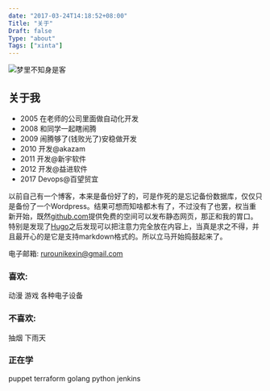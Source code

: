 ```yaml
---
date: "2017-03-24T14:18:52+08:00"
Title: "关于"
Draft: false
Type: "about"
Tags: ["xinta"]
---
```


![梦里不知身是客](http://onm4sjyr8.bkt.clouddn.com/20120609_182219.jpg?imageslim)

## 关于我

- 2005 在老师的公司里面做自动化开发
- 2008 和同学一起瞎闹腾
- 2009 闹腾够了(钱败光了)安稳做开发
- 2010 开发@akazam
- 2011 开发@新宇软件
- 2012 开发@益进软件
- 2017 Devops@百望贸宜

以前自己有一个博客，本来是备份好了的，可是作死的是忘记备份数据库，仅仅只是备份了一个Wordpress。结果可想而知啥都木有了，不过没有了也罢，权当重新开始，既然[github.com](https://www.github.com)提供免费的空间可以发布静态网页，那正和我的胃口。特别是发现了[Hugo](https://hugo.spf13.com)之后发现可以把注意力完全放在内容上，当真是求之不得，并且最开心的是它是支持markdown格式的。所以立马开始捣鼓起来了。

电子邮箱: rurounikexin@gmail.com

### 喜欢:

动漫 游戏 各种电子设备 



### 不喜欢:

抽烟 下雨天

### 正在学

puppet terraform golang python jenkins